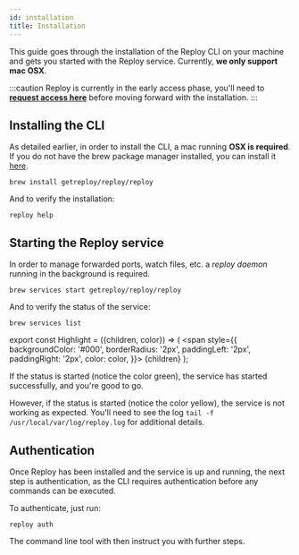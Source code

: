 ```yaml
---
id: installation
title: Installation
---
```


This guide goes through the installation of the Reploy CLI on your machine and gets you started with the Reploy service. Currently, **we only support mac OSX**.

:::caution
Reploy is currently in the early access phase, you'll need to **[request access here](https://getreploy.com/)** before moving forward with the installation.
:::


## Installing the CLI

As detailed earlier, in order to install the CLI, a mac running **OSX is required**. If you do not have the brew package manager installed, you can install it [here](https://brew.sh/). 

```
brew install getreploy/reploy/reploy
```

And to verify the installation:

```
reploy help
```

## Starting the Reploy service

In order to manage forwarded ports, watch files, etc. a *reploy daemon* running in the background is required.

```
brew services start getreploy/reploy/reploy
```

And to verify the status of the service:
```
brew services list
```

export const Highlight = ({children, color}) => (
  <span
    style={{
      backgroundColor: '#000',
      borderRadius: '2px',
      paddingLeft: '2px',
      paddingRight: '2px',
      color: color,
    }}>
    {children}
  </span>
);

If the status is <Highlight color="#0ab78f">started</Highlight> (notice the color green), the service has started successfully, and you're good to go. 

However, if the status is <Highlight color="#fdcc16">started</Highlight> (notice the color yellow), the service is not working as expected. You'll need to see the log `tail -f /usr/local/var/log/reploy.log` for additional details.

## Authentication

Once Reploy has been installed and the service is up and running, the next step is authentication, as the CLI requires authentication before any commands can be executed.

To authenticate, just run:

```
reploy auth
```
The command line tool with then instruct you with further steps.